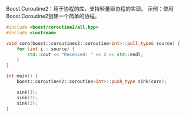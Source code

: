 Boost.Coroutine2：用于协程的库，支持轻量级协程的实现。
示例：使用Boost.Coroutine2创建一个简单的协程。

```cpp
#include <boost/coroutine2/all.hpp>
#include <iostream>

void coro(boost::coroutines2::coroutine<int>::pull_type& source) {
    for (int i : source) {
        std::cout << "Received: " << i << std::endl;
    }
}

int main() {
    boost::coroutines2::coroutine<int>::push_type sink(coro);

    sink(1);
    sink(2);
    sink(3);
}
```